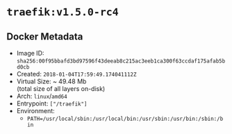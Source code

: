 # `traefik:v1.5.0-rc4`

## Docker Metadata

- Image ID: `sha256:00f95bbafd3bd97596f43deeab8c215ac3eeb1ca300f63ccdaf175afab5bd0cb`
- Created: `2018-01-04T17:59:49.174041112Z`
- Virtual Size: ~ 49.48 Mb  
  (total size of all layers on-disk)
- Arch: `linux`/`amd64`
- Entrypoint: `["/traefik"]`
- Environment:
  - `PATH=/usr/local/sbin:/usr/local/bin:/usr/sbin:/usr/bin:/sbin:/bin`
